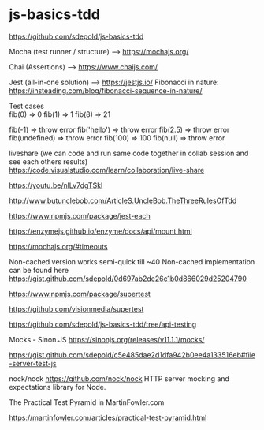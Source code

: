 # js-basics-tdd
https://github.com/sdepold/js-basics-tdd


Mocha (test runner / structure) --> https://mochajs.org/

Chai (Assertions) --> https://www.chaijs.com/

Jest (all-in-one solution) --> https://jestjs.io/
Fibonacci in nature: https://insteading.com/blog/fibonacci-sequence-in-nature/

Test cases  
fib(0) => 0
fib(1) => 1
fib(8) => 21

fib(-1) => throw error
fib('hello') => throw error
fib(2.5) => throw error
fib(undefined) => throw error
fib(100) => 100
fib(null) => throw error

liveshare (we can code and run same code together in collab session and see each others results) https://code.visualstudio.com/learn/collaboration/live-share

https://youtu.be/nlLv7dgTSkI

http://www.butunclebob.com/ArticleS.UncleBob.TheThreeRulesOfTdd


https://www.npmjs.com/package/jest-each

https://enzymejs.github.io/enzyme/docs/api/mount.html

https://mochajs.org/#timeouts

Non-cached version works semi-quick till ~40
Non-cached implementation can be found here https://gist.github.com/sdepold/0d697ab2de26c1b0d866029d25204790


https://www.npmjs.com/package/supertest


https://github.com/visionmedia/supertest

https://github.com/sdepold/js-basics-tdd/tree/api-testing

Mocks - Sinon.JS
https://sinonjs.org/releases/v11.1.1/mocks/

https://gist.github.com/sdepold/c5e485dae2d1dfa942b0ee4a133516eb#file-server-test-js

nock/nock
https://github.com/nock/nock
HTTP server mocking and expectations library for Node.

The Practical Test Pyramid in MartinFowler.com

https://martinfowler.com/articles/practical-test-pyramid.html